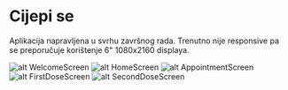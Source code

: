 # Cijepi se

Aplikacija napravljena u svrhu završnog rada. Trenutno nije responsive pa se preporučuje korištenje 6" 1080x2160 displaya.


![alt WelcomeScreen](https://raw.githubusercontent.com/lkereceni/cijepise-screens/main/WelcomeScreen.png?token=ASXYKAHCBYAQAOJCIO5QHTTA4QYQ6) ![alt HomeScreen](https://raw.githubusercontent.com/lkereceni/cijepise-screens/main/HomeScreen.png?token=ASXYKADLC2R62SZ42UCXC43A4QYT6) ![alt AppointmentScreen](https://raw.githubusercontent.com/lkereceni/cijepise-screens/main/AppointmentScreen.png?token=ASXYKAHKVJFLC3BRYQWAFB3A4QY3A) ![alt FirstDoseScreen](https://raw.githubusercontent.com/lkereceni/cijepise-screens/main/DoseOneScreen.png?token=ASXYKAAO3O4HENPNZFLTO43A4QY7Y) ![alt SecondDoseScreen](https://raw.githubusercontent.com/lkereceni/cijepise-screens/main/DoseTwoScreen.png?token=ASXYKAGHMYU7LFNZ6MVKJJTA4QZBC) 
